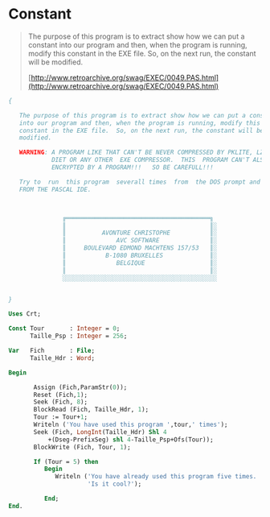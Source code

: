 # Constant

> The purpose of this program is to extract show how we can put a constant into our program and then, when the program is running, modify this constant in  the EXE file. So, on the next run, the constant will be modified.
>
> [http://www.retroarchive.org/swag/EXEC/0049.PAS.html](http://www.retroarchive.org/swag/EXEC/0049.PAS.html)

```pascal
{

   The purpose of this program is to extract show how we can put a constant
   into our program and then, when the program is running, modify this
   constant in the EXE file.  So, on the next run, the constant will be
   modified.

   WARNING: A PROGRAM LIKE THAT CAN'T BE NEVER COMPRESSED BY PKLITE, LZEXE,
            DIET OR ANY OTHER  EXE COMPRESSOR.  THIS  PROGRAM CAN'T ALSO BE
            ENCRYPTED BY A PROGRAM!!!   SO BE CAREFULL!!!

   Try to  run  this program  severall times  from  the DOS prompt and NEVER
   FROM THE PASCAL IDE.



               ╔════════════════════════════════════════╗
               ║                                        ║░
               ║          AVONTURE CHRISTOPHE           ║░
               ║              AVC SOFTWARE              ║░
               ║     BOULEVARD EDMOND MACHTENS 157/53   ║░
               ║           B-1080 BRUXELLES             ║░
               ║              BELGIQUE                  ║░
               ║                                        ║░
               ░░░░░░░░░░░░░░░░░░░░░░░░░░░░░░░░░░░░░░░░░░░


}

Uses Crt;

Const Tour       : Integer = 0;
      Taille_Psp : Integer = 256;

Var   Fich       : File;
      Taille_Hdr : Word;

Begin

       Assign (Fich,ParamStr(0));
       Reset (Fich,1);
       Seek (Fich, 8);
       BlockRead (Fich, Taille_Hdr, 1);
       Tour := Tour+1;
       Writeln ('You have used this program ',tour,' times');
       Seek (Fich, LongInt(Taille_Hdr) Shl 4
           +(Dseg-PrefixSeg) shl 4-Taille_Psp+Ofs(Tour));
       BlockWrite (Fich, Tour, 1);

       If (Tour = 5) then
          Begin
             Writeln ('You have already used this program five times.  '+
                      'Is it cool?');

          End;
End.
```
